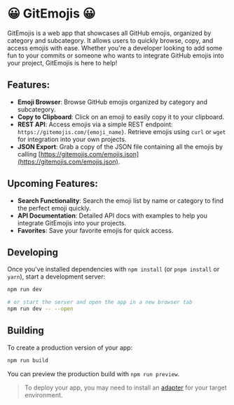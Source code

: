 # 😀 GitEmojis 😀

GitEmojis is a web app that showcases all GitHub emojis, organized by category and subcategory. It allows users to quickly browse, copy, and access emojis with ease. Whether you're a developer looking to add some fun to your commits or someone who wants to integrate GitHub emojis into your project, GitEmojis is here to help!

## Features:
- **Emoji Browser**: Browse GitHub emojis organized by category and subcategory.
- **Copy to Clipboard**: Click on an emoji to easily copy it to your clipboard.
- **REST API**: Access emojis via a simple REST endpoint: `https://gitemojis.com/{emoji_name}`. Retrieve emojis using `curl` or `wget` for integration into your own projects.
- **JSON Export**: Grab a copy of the JSON file containing all the emojis by calling [https://gitemojis.com/emojis.json](https://gitemojis.com/emojis.json).

  
## Upcoming Features:
- **Search Functionality**: Search the emoji list by name or category to find the perfect emoji quickly.
- **API Documentation**: Detailed API docs with examples to help you integrate GitEmojis into your projects.
- **Favorites**: Save your favorite emojis for quick access.

## Developing

Once you've installed dependencies with `npm install` (or `pnpm install` or `yarn`), start a development server:

```bash
npm run dev

# or start the server and open the app in a new browser tab
npm run dev -- --open
```

## Building

To create a production version of your app:

```bash
npm run build
```

You can preview the production build with `npm run preview`.

> To deploy your app, you may need to install an [adapter](https://svelte.dev/docs/kit/adapters) for your target environment.
